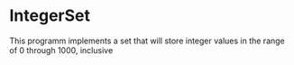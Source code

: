 # IntegerSet
 This programm implements a set that will store integer values in the range of 0 through 1000, inclusive
